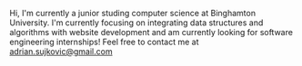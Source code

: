 Hi, I'm currently a junior studing computer science at Binghamton University. I'm currently focusing on integrating data structures and algorithms with website development and am currently looking for software engineering internships! Feel free to contact me at adrian.sujkovic@gmail.com
<!---
sujkovic/sujkovic is a ✨ special ✨ repository because its `README.md` (this file) appears on your GitHub profile.
You can click the Preview link to take a look at your changes.
--->
